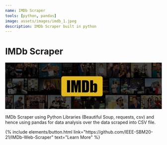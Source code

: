 ```yaml
---
name: IMDb Scraper
tools: [python, pandas]
image: assets/images/imdb_1.jpeg
description: IMDb Scraper built in python
---
```


# IMDb Scraper

![image](/assets/images/imdb_1.jpeg)

IMDb Scraper using Python Libraries (Beautiful Soup, requests, csv) and hence using pandas for data analysis over the data scraped into CSV file.

<p class="text-center">
{% include elements/button.html link="https://github.com/IEEE-SBM20-21/IMDb-Web-Scraper" text="Learn More" %}
</p>